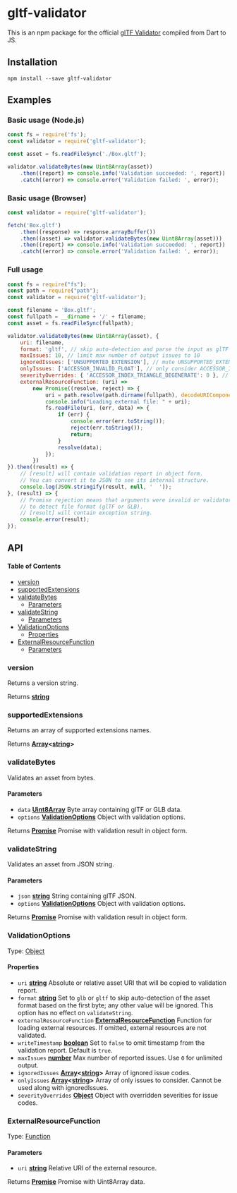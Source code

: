 # gltf-validator

This is an npm package for the official [glTF Validator](https://github.com/KhronosGroup/glTF-Validator/) compiled from Dart to JS.

## Installation

    npm install --save gltf-validator

## Examples

### Basic usage (Node.js)

```javascript
const fs = require('fs');
const validator = require('gltf-validator');

const asset = fs.readFileSync('./Box.gltf');

validator.validateBytes(new Uint8Array(asset))
    .then((report) => console.info('Validation succeeded: ', report))
    .catch((error) => console.error('Validation failed: ', error));
```

### Basic usage (Browser)

```javascript
const validator = require('gltf-validator');

fetch('Box.gltf')
    .then((response) => response.arrayBuffer())
    .then((asset) => validator.validateBytes(new Uint8Array(asset)))
    .then((report) => console.info('Validation succeeded: ', report))
    .catch((error) => console.error('Validation failed: ', error));
```

### Full usage

```javascript
const fs = require("fs");
const path = require("path");
const validator = require('gltf-validator');

const filename = 'Box.gltf';
const fullpath = __dirname + '/' + filename;
const asset = fs.readFileSync(fullpath);

validator.validateBytes(new Uint8Array(asset), {
    uri: filename,
    format: 'gltf', // skip auto-detection and parse the input as glTF JSON
    maxIssues: 10, // limit max number of output issues to 10
    ignoredIssues: ['UNSUPPORTED_EXTENSION'], // mute UNSUPPORTED_EXTENSION issue
    onlyIssues: ['ACCESSOR_INVALID_FLOAT'], // only consider ACCESSOR_INVALID_FLOAT an issue. Cannot be used along with ignoredIssues.
    severityOverrides: { 'ACCESSOR_INDEX_TRIANGLE_DEGENERATE': 0 }, // treat degenerate triangles as errors
    externalResourceFunction: (uri) =>
        new Promise((resolve, reject) => {
            uri = path.resolve(path.dirname(fullpath), decodeURIComponent(uri));
            console.info("Loading external file: " + uri);
            fs.readFile(uri, (err, data) => {
                if (err) {
                    console.error(err.toString());
                    reject(err.toString());
                    return;
                }
                resolve(data);
            });
        })
}).then((result) => {
    // [result] will contain validation report in object form.
    // You can convert it to JSON to see its internal structure. 
    console.log(JSON.stringify(result, null, '  '));
}, (result) => {
    // Promise rejection means that arguments were invalid or validator was unable 
    // to detect file format (glTF or GLB). 
    // [result] will contain exception string.
    console.error(result);
});
```

## API

<!-- Generated by documentation.js. Update this documentation by updating the source code. -->

#### Table of Contents

*   [version](#version)
*   [supportedExtensions](#supportedextensions)
*   [validateBytes](#validatebytes)
    *   [Parameters](#parameters)
*   [validateString](#validatestring)
    *   [Parameters](#parameters-1)
*   [ValidationOptions](#validationoptions)
    *   [Properties](#properties)
*   [ExternalResourceFunction](#externalresourcefunction)
    *   [Parameters](#parameters-2)

### version

Returns a version string.

Returns **[string](https://developer.mozilla.org/docs/Web/JavaScript/Reference/Global_Objects/String)** 

### supportedExtensions

Returns an array of supported extensions names.

Returns **[Array](https://developer.mozilla.org/docs/Web/JavaScript/Reference/Global_Objects/Array)<[string](https://developer.mozilla.org/docs/Web/JavaScript/Reference/Global_Objects/String)>** 

### validateBytes

Validates an asset from bytes.

#### Parameters

*   `data` **[Uint8Array](https://developer.mozilla.org/docs/Web/JavaScript/Reference/Global_Objects/Uint8Array)** Byte array containing glTF or GLB data.
*   `options` **[ValidationOptions](#validationoptions)** Object with validation options.

Returns **[Promise](https://developer.mozilla.org/docs/Web/JavaScript/Reference/Global_Objects/Promise)** Promise with validation result in object form.

### validateString

Validates an asset from JSON string.

#### Parameters

*   `json` **[string](https://developer.mozilla.org/docs/Web/JavaScript/Reference/Global_Objects/String)** String containing glTF JSON.
*   `options` **[ValidationOptions](#validationoptions)** Object with validation options.

Returns **[Promise](https://developer.mozilla.org/docs/Web/JavaScript/Reference/Global_Objects/Promise)** Promise with validation result in object form.

### ValidationOptions

Type: [Object](https://developer.mozilla.org/docs/Web/JavaScript/Reference/Global_Objects/Object)

#### Properties

*   `uri` **[string](https://developer.mozilla.org/docs/Web/JavaScript/Reference/Global_Objects/String)** Absolute or relative asset URI that will be copied to validation report.
*   `format` **[string](https://developer.mozilla.org/docs/Web/JavaScript/Reference/Global_Objects/String)** Set to `glb` or `gltf` to skip auto-detection of the asset format based on the first byte; any other value will be ignored. This option has no effect on `validateString`.
*   `externalResourceFunction` **[ExternalResourceFunction](#externalresourcefunction)** Function for loading external resources. If omitted, external resources are not validated.
*   `writeTimestamp` **[boolean](https://developer.mozilla.org/docs/Web/JavaScript/Reference/Global_Objects/Boolean)** Set to `false` to omit timestamp from the validation report. Default is `true`.
*   `maxIssues` **[number](https://developer.mozilla.org/docs/Web/JavaScript/Reference/Global_Objects/Number)** Max number of reported issues. Use `0` for unlimited output.
*   `ignoredIssues` **[Array](https://developer.mozilla.org/docs/Web/JavaScript/Reference/Global_Objects/Array)<[string](https://developer.mozilla.org/docs/Web/JavaScript/Reference/Global_Objects/String)>** Array of ignored issue codes.
*   `onlyIssues` **[Array](https://developer.mozilla.org/docs/Web/JavaScript/Reference/Global_Objects/Array)<[string](https://developer.mozilla.org/docs/Web/JavaScript/Reference/Global_Objects/String)>** Array of only issues to consider. Cannot be used along with ignoredIssues.
*   `severityOverrides` **[Object](https://developer.mozilla.org/docs/Web/JavaScript/Reference/Global_Objects/Object)** Object with overridden severities for issue codes.

### ExternalResourceFunction

Type: [Function](https://developer.mozilla.org/docs/Web/JavaScript/Reference/Statements/function)

#### Parameters

*   `uri` **[string](https://developer.mozilla.org/docs/Web/JavaScript/Reference/Global_Objects/String)** Relative URI of the external resource.

Returns **[Promise](https://developer.mozilla.org/docs/Web/JavaScript/Reference/Global_Objects/Promise)** Promise with Uint8Array data.
